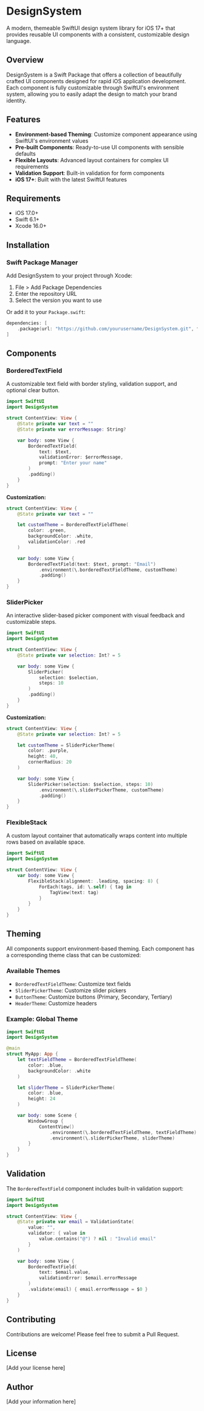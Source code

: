# DesignSystem

A modern, themeable SwiftUI design system library for iOS 17+ that provides reusable UI components with a consistent, customizable design language.

## Overview

DesignSystem is a Swift Package that offers a collection of beautifully crafted UI components designed for rapid iOS application development. Each component is fully customizable through SwiftUI's environment system, allowing you to easily adapt the design to match your brand identity.

## Features

- **Environment-based Theming**: Customize component appearance using SwiftUI's environment values
- **Pre-built Components**: Ready-to-use UI components with sensible defaults
- **Flexible Layouts**: Advanced layout containers for complex UI requirements
- **Validation Support**: Built-in validation for form components
- **iOS 17+**: Built with the latest SwiftUI features

## Requirements

- iOS 17.0+
- Swift 6.1+
- Xcode 16.0+

## Installation

### Swift Package Manager

Add DesignSystem to your project through Xcode:

1. File > Add Package Dependencies
2. Enter the repository URL
3. Select the version you want to use

Or add it to your `Package.swift`:

```swift
dependencies: [
    .package(url: "https://github.com/yourusername/DesignSystem.git", from: "1.0.0")
]
```

## Components

### BorderedTextField

A customizable text field with border styling, validation support, and optional clear button.

```swift
import SwiftUI
import DesignSystem

struct ContentView: View {
    @State private var text = ""
    @State private var errorMessage: String?

    var body: some View {
        BorderedTextField(
            text: $text,
            validationError: $errorMessage,
            prompt: "Enter your name"
        )
        .padding()
    }
}
```

**Customization:**

```swift
struct ContentView: View {
    @State private var text = ""

    let customTheme = BorderedTextFieldTheme(
        color: .green,
        backgroundColor: .white,
        validationColor: .red
    )

    var body: some View {
        BorderedTextField(text: $text, prompt: "Email")
            .environment(\.borderedTextFieldTheme, customTheme)
            .padding()
    }
}
```

### SliderPicker

An interactive slider-based picker component with visual feedback and customizable steps.

```swift
import SwiftUI
import DesignSystem

struct ContentView: View {
    @State private var selection: Int? = 5

    var body: some View {
        SliderPicker(
            selection: $selection,
            steps: 10
        )
        .padding()
    }
}
```

**Customization:**

```swift
struct ContentView: View {
    @State private var selection: Int? = 5

    let customTheme = SliderPickerTheme(
        color: .purple,
        height: 40,
        cornerRadius: 20
    )

    var body: some View {
        SliderPicker(selection: $selection, steps: 10)
            .environment(\.sliderPickerTheme, customTheme)
            .padding()
    }
}
```

### FlexibleStack

A custom layout container that automatically wraps content into multiple rows based on available space.

```swift
import SwiftUI
import DesignSystem

struct ContentView: View {
    var body: some View {
        FlexibleStack(alignment: .leading, spacing: 8) {
            ForEach(tags, id: \.self) { tag in
                TagView(text: tag)
            }
        }
    }
}
```

## Theming

All components support environment-based theming. Each component has a corresponding theme class that can be customized:

### Available Themes

- `BorderedTextFieldTheme`: Customize text fields
- `SliderPickerTheme`: Customize slider pickers
- `ButtonTheme`: Customize buttons (Primary, Secondary, Tertiary)
- `HeaderTheme`: Customize headers

### Example: Global Theme

```swift
import SwiftUI
import DesignSystem

@main
struct MyApp: App {
    let textFieldTheme = BorderedTextFieldTheme(
        color: .blue,
        backgroundColor: .white
    )

    let sliderTheme = SliderPickerTheme(
        color: .blue,
        height: 24
    )

    var body: some Scene {
        WindowGroup {
            ContentView()
                .environment(\.borderedTextFieldTheme, textFieldTheme)
                .environment(\.sliderPickerTheme, sliderTheme)
        }
    }
}
```

## Validation

The `BorderedTextField` component includes built-in validation support:

```swift
import SwiftUI
import DesignSystem

struct ContentView: View {
    @State private var email = ValidationState(
        value: "",
        validator: { value in
            value.contains("@") ? nil : "Invalid email"
        }
    )

    var body: some View {
        BorderedTextField(
            text: $email.value,
            validationError: $email.errorMessage
        )
        .validate(email) { email.errorMessage = $0 }
    }
}
```

## Contributing

Contributions are welcome! Please feel free to submit a Pull Request.

## License

[Add your license here]

## Author

[Add your information here]
